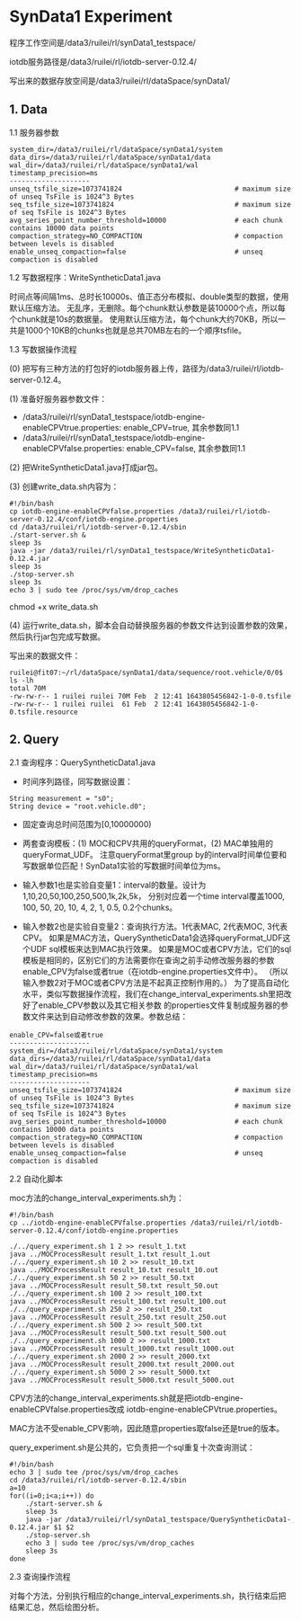 # SynData1 Experiment

程序工作空间是/data3/ruilei/rl/synData1_testspace/

iotdb服务路径是/data3/ruilei/rl/iotdb-server-0.12.4/

写出来的数据存放空间是/data3/ruilei/rl/dataSpace/synData1/

## 1. Data
1.1 服务器参数
```
system_dir=/data3/ruilei/rl/dataSpace/synData1/system
data_dirs=/data3/ruilei/rl/dataSpace/synData1/data
wal_dir=/data3/ruilei/rl/dataSpace/synData1/wal
timestamp_precision=ms
--------------------
unseq_tsfile_size=1073741824                            # maximum size of unseq TsFile is 1024^3 Bytes
seq_tsfile_size=1073741824                              # maximum size of seq TsFile is 1024^3 Bytes
avg_series_point_number_threshold=10000                 # each chunk contains 10000 data points
compaction_strategy=NO_COMPACTION                       # compaction between levels is disabled
enable_unseq_compaction=false                           # unseq compaction is disabled
```

1.2 写数据程序：WriteSyntheticData1.java

时间点等间隔1ms、总时长10000s、值正态分布模拟、double类型的数据，使用默认压缩方法。
无乱序，无删除。每个chunk默认参数是装10000个点，所以每个chunk就是10s的数据量。
使用默认压缩方法，每个chunk大约70KB，所以一共是1000个10KB的chunks也就是总共70MB左右的一个顺序tsfile。

1.3 写数据操作流程

(0) 把写有三种方法的打包好的iotdb服务器上传，路径为/data3/ruilei/rl/iotdb-server-0.12.4。

(1) 准备好服务器参数文件：
- /data3/ruilei/rl/synData1_testspace/iotdb-engine-enableCPVtrue.properties:
enable_CPV=true, 其余参数同1.1
- /data3/ruilei/rl/synData1_testspace/iotdb-engine-enableCPVfalse.properties:
  enable_CPV=false, 其余参数同1.1
  
(2) 把WriteSyntheticData1.java打成jar包。

(3) 创建write_data.sh内容为：
```
#!/bin/bash
cp iotdb-engine-enableCPVfalse.properties /data3/ruilei/rl/iotdb-server-0.12.4/conf/iotdb-engine.properties
cd /data3/ruilei/rl/iotdb-server-0.12.4/sbin
./start-server.sh &
sleep 3s
java -jar /data3/ruilei/rl/synData1_testspace/WriteSyntheticData1-0.12.4.jar
sleep 3s
./stop-server.sh
sleep 3s
echo 3 | sudo tee /proc/sys/vm/drop_caches
```

chmod +x write_data.sh

(4) 运行write_data.sh，脚本会自动替换服务器的参数文件达到设置参数的效果，然后执行jar包完成写数据。

写出来的数据文件：
```
ruilei@fit07:~/rl/dataSpace/synData1/data/sequence/root.vehicle/0/0$ ls -lh
total 70M
-rw-rw-r-- 1 ruilei ruilei 70M Feb  2 12:41 1643805456842-1-0-0.tsfile
-rw-rw-r-- 1 ruilei ruilei  61 Feb  2 12:41 1643805456842-1-0-0.tsfile.resource

```

## 2. Query
2.1 查询程序：QuerySyntheticData1.java

- 时间序列路径，同写数据设置： 
```
String measurement = "s0"; 
String device = "root.vehicle.d0";
```
- 固定查询总时间范围为[0,10000000)

- 两套查询模板：(1) MOC和CPV共用的queryFormat，(2) MAC单独用的queryFormat_UDF。
注意queryFormat里group by的interval时间单位要和写数据单位匹配！SynData1实验的写数据时间单位为ms。

- 输入参数1也是实验自变量1：interval的数量。设计为1,10,20,50,100,250,500,1k,2k,5k，
分别对应着一个time interval覆盖1000, 100, 50, 20, 10, 4, 2, 1, 0.5, 0.2个chunks。

- 输入参数2也是实验自变量2：查询执行方法。1代表MAC, 2代表MOC, 3代表CPV。
如果是MAC方法，QuerySyntheticData1会选择queryFormat_UDF这个UDF sql模板来达到MAC执行效果。
如果是MOC或者CPV方法，它们的sql模板是相同的，区别它们的方法需要你在查询之前手动修改服务器的参数enable_CPV为false或者true（在iotdb-engine.properties文件中）。
（所以输入参数2对于MOC或者CPV方法是不起真正控制作用的。）
为了提高自动化水平，类似写数据操作流程，我们在change_interval_experiments.sh里把改好了enable_CPV参数以及其它相关参数
的properties文件复制成服务器的参数文件来达到自动修改参数的效果。参数总结：
```
enable_CPV=false或者true
--------------------
system_dir=/data3/ruilei/rl/dataSpace/synData1/system
data_dirs=/data3/ruilei/rl/dataSpace/synData1/data
wal_dir=/data3/ruilei/rl/dataSpace/synData1/wal
timestamp_precision=ms
--------------------
unseq_tsfile_size=1073741824                            # maximum size of unseq TsFile is 1024^3 Bytes
seq_tsfile_size=1073741824                              # maximum size of seq TsFile is 1024^3 Bytes
avg_series_point_number_threshold=10000                 # each chunk contains 10000 data points
compaction_strategy=NO_COMPACTION                       # compaction between levels is disabled
enable_unseq_compaction=false                           # unseq compaction is disabled
```

2.2 自动化脚本

moc方法的change_interval_experiments.sh为：
```
#!/bin/bash
cp ../iotdb-engine-enableCPVfalse.properties /data3/ruilei/rl/iotdb-server-0.12.4/conf/iotdb-engine.properties

./../query_experiment.sh 1 2 >> result_1.txt
java ../MOCProcessResult result_1.txt result_1.out
./../query_experiment.sh 10 2 >> result_10.txt
java ../MOCProcessResult result_10.txt result_10.out
./../query_experiment.sh 50 2 >> result_50.txt
java ../MOCProcessResult result_50.txt result_50.out
./../query_experiment.sh 100 2 >> result_100.txt
java ../MOCProcessResult result_100.txt result_100.out
./../query_experiment.sh 250 2 >> result_250.txt
java ../MOCProcessResult result_250.txt result_250.out
./../query_experiment.sh 500 2 >> result_500.txt
java ../MOCProcessResult result_500.txt result_500.out
./../query_experiment.sh 1000 2 >> result_1000.txt
java ../MOCProcessResult result_1000.txt result_1000.out
./../query_experiment.sh 2000 2 >> result_2000.txt
java ../MOCProcessResult result_2000.txt result_2000.out
./../query_experiment.sh 5000 2 >> result_5000.txt
java ../MOCProcessResult result_5000.txt result_5000.out

```

CPV方法的change_interval_experiments.sh就是把iotdb-engine-enableCPVfalse.properties改成
iotdb-engine-enableCPVtrue.properties。

MAC方法不受enable_CPV影响，因此随意properties取false还是true的版本。

query_experiment.sh是公共的，它负责把一个sql重复十次查询测试：
```
#!/bin/bash
echo 3 | sudo tee /proc/sys/vm/drop_caches
cd /data3/ruilei/rl/iotdb-server-0.12.4/sbin
a=10
for((i=0;i<a;i++)) do
    ./start-server.sh &
    sleep 3s
    java -jar /data3/ruilei/rl/synData1_testspace/QuerySyntheticData1-0.12.4.jar $1 $2
    ./stop-server.sh
    echo 3 | sudo tee /proc/sys/vm/drop_caches
    sleep 3s
done

```

2.3 查询操作流程

对每个方法，分别执行相应的change_interval_experiments.sh，执行结束后把结果汇总，然后绘图分析。